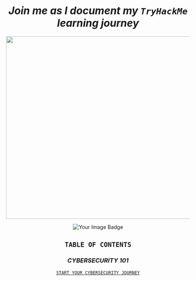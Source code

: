 <h1 = align=center><em>Join me as I document my <code>TryHackMe</code> learning journey</em></h1>

<p align="center">
<img width="1840" height="500" alt="SS-C-Case-Study-Banner" src="https://github.com/user-attachments/assets/914f2ef3-a5c4-4427-9afe-cb0f4cfd1f7b" />
</p>

<p align="center">
<img src="https://tryhackme-badges.s3.amazonaws.com/BrianaLW.png" alt="Your Image Badge" />
</p>

<h2 = align=center><code>TABLE OF CONTENTS</code></h2>

<h3 align="center"><em>CYBERSECURITY 101</em></h3>

<p align="center">
  <a href="https://github.com/brianalwillis/try-hack-me/blob/main/start-your-cybersecurity-journey/README.md"><code>START YOUR CYBERSECURITY JOURNEY</code></a>
</p>

